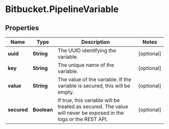 # Bitbucket.PipelineVariable

## Properties

Name | Type | Description | Notes
------------ | ------------- | ------------- | -------------
**uuid** | **String** | The UUID identifying the variable. | [optional] 
**key** | **String** | The unique name of the variable. | [optional] 
**value** | **String** | The value of the variable. If the variable is secured, this will be empty. | [optional] 
**secured** | **Boolean** | If true, this variable will be treated as secured. The value will never be exposed in the logs or the REST API. | [optional] 


